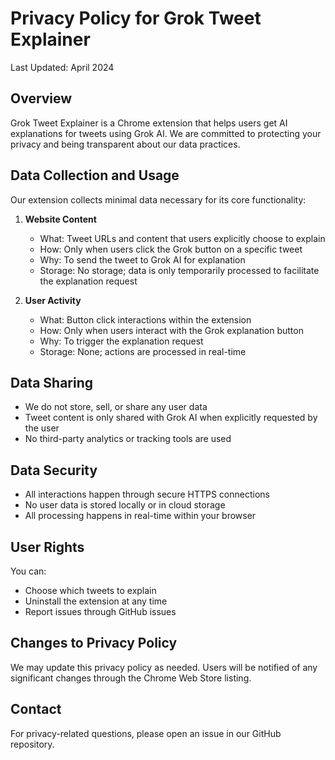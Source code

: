 # Privacy Policy for Grok Tweet Explainer

Last Updated: April 2024

## Overview
Grok Tweet Explainer is a Chrome extension that helps users get AI explanations for tweets using Grok AI. We are committed to protecting your privacy and being transparent about our data practices.

## Data Collection and Usage
Our extension collects minimal data necessary for its core functionality:

1. **Website Content**
   - What: Tweet URLs and content that users explicitly choose to explain
   - How: Only when users click the Grok button on a specific tweet
   - Why: To send the tweet to Grok AI for explanation
   - Storage: No storage; data is only temporarily processed to facilitate the explanation request

2. **User Activity**
   - What: Button click interactions within the extension
   - How: Only when users interact with the Grok explanation button
   - Why: To trigger the explanation request
   - Storage: None; actions are processed in real-time

## Data Sharing
- We do not store, sell, or share any user data
- Tweet content is only shared with Grok AI when explicitly requested by the user
- No third-party analytics or tracking tools are used

## Data Security
- All interactions happen through secure HTTPS connections
- No user data is stored locally or in cloud storage
- All processing happens in real-time within your browser

## User Rights
You can:
- Choose which tweets to explain
- Uninstall the extension at any time
- Report issues through GitHub issues

## Changes to Privacy Policy
We may update this privacy policy as needed. Users will be notified of any significant changes through the Chrome Web Store listing.

## Contact
For privacy-related questions, please open an issue in our GitHub repository.
